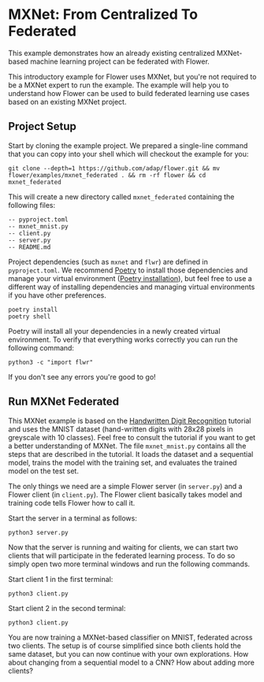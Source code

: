 # MXNet: From Centralized To Federated

This example demonstrates how an already existing centralized MXNet-based machine learning project can be federated with Flower.

This introductory example for Flower uses MXNet, but you're not required to be a MXNet expert to run the example. The example will help you to understand how Flower can be used to build federated learning use cases based on an existing MXNet project.

## Project Setup

Start by cloning the example project. We prepared a single-line command that you can copy into your shell which will checkout the example for you:

```shell
git clone --depth=1 https://github.com/adap/flower.git && mv flower/examples/mxnet_federated . && rm -rf flower && cd mxnet_federated
```

This will create a new directory called `mxnet_federated` containing the following files:

```shell
-- pyproject.toml
-- mxnet_mnist.py
-- client.py
-- server.py
-- README.md
```

Project dependencies (such as `mxnet` and `flwr`) are defined in `pyproject.toml`. We recommend [Poetry](https://python-poetry.org/docs/) to install those dependencies and manage your virtual environment ([Poetry installation](https://python-poetry.org/docs/#installation)), but feel free to use a different way of installing dependencies and managing virtual environments if you have other preferences.

```shell
poetry install
poetry shell
```

Poetry will install all your dependencies in a newly created virtual environment. To verify that everything works correctly you can run the following command:

```shell
python3 -c "import flwr"
```

If you don't see any errors you're good to go!

## Run MXNet Federated

This MXNet example is based on the [Handwritten Digit Recognition](https://mxnet.apache.org/versions/1.7.0/api/python/docs/tutorials/packages/gluon/image/mnist.html#Loading-Data) tutorial and uses the MNIST dataset (hand-written digits with 28x28 pixels in greyscale with 10 classes). Feel free to consult the tutorial if you want to get a better understanding of MXNet. The file `mxnet_mnist.py` contains all the steps that are described in the tutorial. It loads the dataset and a sequential model, trains the model with the training set, and evaluates the trained model on the test set.

The only things we need are a simple Flower server (in `server.py`) and a Flower client (in `client.py`). The Flower client basically takes model and training code tells Flower how to call it.

Start the server in a terminal as follows:

```shell
python3 server.py
```

Now that the server is running and waiting for clients, we can start two clients that will participate in the federated learning process. To do so simply open two more terminal windows and run the following commands.

Start client 1 in the first terminal:

```shell
python3 client.py
```

Start client 2 in the second terminal:

```shell
python3 client.py
```

You are now training a MXNet-based classifier on MNIST, federated across two clients. The setup is of course simplified since both clients hold the same dataset, but you can now continue with your own explorations. How about changing from a sequential model to a CNN? How about adding more clients?
